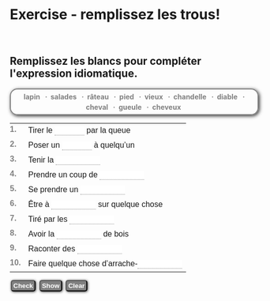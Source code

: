 <h1>Exercise - remplissez les trous!</h1>
<br>
<h2>Remplissez les blancs pour compléter l'expression idiomatique.</h2>

<style type="text/css">
<!-- 

.instrC{
color:gray;
font-weight:bold;
}

.wordbox{
border:solid gray 2px;
margin:10px auto;
padding:3px 5px;
line-height:1.5;
font-weight:bold;
color:gray;
padding:4px 10px;
border-radius:15px;
-moz-border-radius:15px;
-webkit-border-radius:15px;
-o-border-radius:15px;
box-shadow:2px 2px 7px #333;
-moz-box-shadow:2px 2px 7px #333;
-webkit-box-shadow:2px 2px 7px #333;
-o-box-shadow:2px 2px 7px #333;
text-align:center;
}

.optionWord{
color:gray;
font-weight:bold;
}

.optionWord a{
color:gray;
text-decoration:none;
}

.optionWord a:hover{
color:black;
text-decoration:none;
}

.tdNumC{
padding:0 7px 0 0px;
color:gray;
font-weight:bold;
vertical-align:top;
}

.buttonC{
background:gray;
color:white;
padding:2px 3px;
font-weight:bold;
-moz-border-radius:5px;
-webkit-border-radius:5px;
-o-border-radius:5px;
-moz-box-shadow:1px 1px 5px #333;
-webkit-box-shadow:1px 1px 5px #333;
-o-box-shadow:1px 1px 5px #333;
margin:0 2px;
}

.textBoxC{
border:none;
border-bottom:1px dotted gray;
}


 -->
</style>

<div id="wordBox" class="wordbox" style="margin:10px 0;"><span class="optionWord">lapin</span> &nbsp; · &nbsp;<span class="optionWord">salades</span> &nbsp; · &nbsp;<span class="optionWord">râteau</span> &nbsp; · &nbsp;<span class="optionWord">pied</span> &nbsp; · &nbsp;<span class="optionWord">vieux</span> &nbsp; · &nbsp;<span class="optionWord">chandelle</span> &nbsp; · &nbsp;<span class="optionWord">diable</span> &nbsp; · &nbsp;<span class="optionWord">cheval</span> &nbsp; · &nbsp;<span class="optionWord">gueule</span> &nbsp; · &nbsp;<span class="optionWord">cheveux</span> &nbsp; </div>

<div style="font-family:arial;font-size:16px;"><table style="line-height:1.5;font-size:16;"><tbody>

<tr><td class="tdNumC">1.</td><td>Tirer le <input style="width:60;" class="textBoxC" type="text" id="ex0AnsBox0">  par la queue </td></tr>

<tr><td class="tdNumC">2.</td><td>Poser un <input style="width:60;" class="textBoxC" type="text" id="ex0AnsBox1">  à quelqu’un </td></tr>

<tr><td class="tdNumC">3.</td><td>Tenir la <input style="width:90;" class="textBoxC" type="text" id="ex0AnsBox2">  </td></tr>

<tr><td class="tdNumC">4.</td><td>Prendre un coup de <input style="width:90;" class="textBoxC" type="text" id="ex0AnsBox3">  </td></tr>

<tr><td class="tdNumC">5.</td><td>Se prendre un <input style="width:90;" class="textBoxC" type="text" id="ex0AnsBox4">  </td></tr>

<tr><td class="tdNumC">6.</td><td>Être à <input style="width:90;" class="textBoxC" type="text" id="ex0AnsBox5">  sur quelque chose </td></tr>

<tr><td class="tdNumC">7.</td><td>Tiré par les <input style="width:90;" class="textBoxC" type="text" id="ex0AnsBox6">  </td></tr>

<tr><td class="tdNumC">8.</td><td>Avoir la <input style="width:90;" class="textBoxC" type="text" id="ex0AnsBox7">  de bois </td></tr>

<tr><td class="tdNumC">9.</td><td>Raconter des <input style="width:90;" class="textBoxC" type="text" id="ex0AnsBox8">  </td></tr>

<tr><td class="tdNumC">10.</td><td>Faire quelque chose d’arrache-<input style="width:90;" class="textBoxC" type="text" id="ex0AnsBox9">  </td></tr></tbody></table></div>

<div style="margin:10px 0;">
<input type="button" class="buttonC" value="Check" onclick="checkAnsBoxAnswers(0)">
<input type="button" class="buttonC" value="Show" onclick="showAnsBoxAnswers(0)">
<input type="button" class="buttonC" value="Clear" onclick="clearAnsBoxAnswers(0)">
 <span id="messageArea0">
</span>
</div>
</a>
</div>
